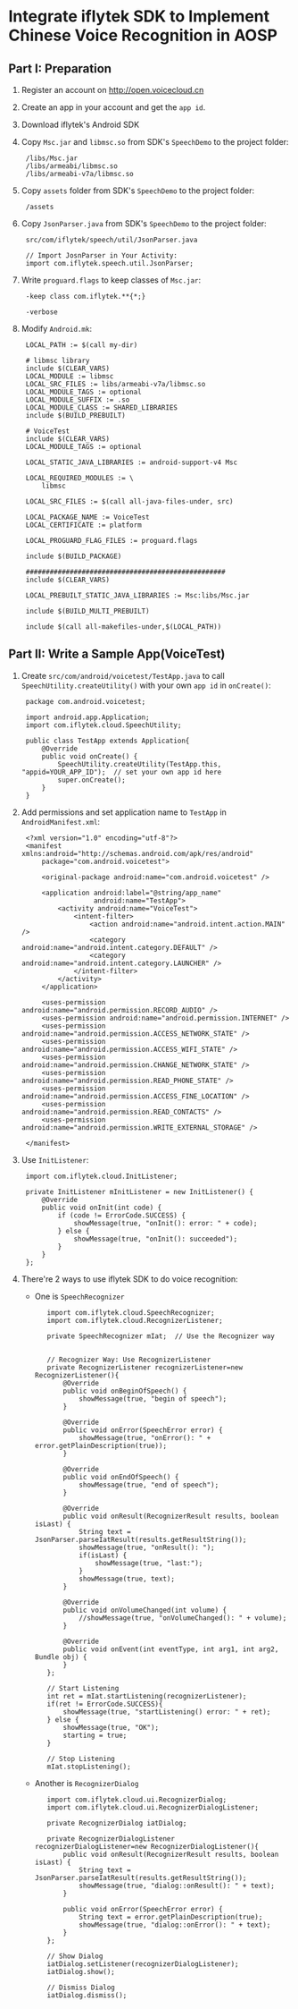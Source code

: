 
# Integrate iflytek SDK to Implement Chinese Voice Recognition in AOSP

## Part I: Preparation

1. Register an account on <http://open.voicecloud.cn>

2. Create an app in your account and get the `app id`.

3. Download iflytek's Android SDK

4. Copy `Msc.jar` and `libmsc.so` from SDK's `SpeechDemo` to the project folder:  

        /libs/Msc.jar
        /libs/armeabi/libmsc.so
        /libs/armeabi-v7a/libmsc.so

5. Copy `assets` folder from SDK's `SpeechDemo` to the project folder:

        /assets

6. Copy `JsonParser.java` from SDK's `SpeechDemo` to the project folder:

        src/com/iflytek/speech/util/JsonParser.java

        // Import JosnParser in Your Activity:
        import com.iflytek.speech.util.JsonParser;

7. Write `proguard.flags` to keep classes of `Msc.jar`:  

        -keep class com.iflytek.**{*;}

        -verbose


8. Modify `Android.mk`:  

        LOCAL_PATH := $(call my-dir)

        # libmsc library
        include $(CLEAR_VARS)
        LOCAL_MODULE := libmsc
        LOCAL_SRC_FILES := libs/armeabi-v7a/libmsc.so
        LOCAL_MODULE_TAGS := optional
        LOCAL_MODULE_SUFFIX := .so
        LOCAL_MODULE_CLASS := SHARED_LIBRARIES
        include $(BUILD_PREBUILT)

        # VoiceTest
        include $(CLEAR_VARS)
        LOCAL_MODULE_TAGS := optional

        LOCAL_STATIC_JAVA_LIBRARIES := android-support-v4 Msc

        LOCAL_REQUIRED_MODULES := \
            libmsc

        LOCAL_SRC_FILES := $(call all-java-files-under, src)

        LOCAL_PACKAGE_NAME := VoiceTest
        LOCAL_CERTIFICATE := platform

        LOCAL_PROGUARD_FLAG_FILES := proguard.flags

        include $(BUILD_PACKAGE)

        ##################################################
        include $(CLEAR_VARS)

        LOCAL_PREBUILT_STATIC_JAVA_LIBRARIES := Msc:libs/Msc.jar

        include $(BUILD_MULTI_PREBUILT)

        include $(call all-makefiles-under,$(LOCAL_PATH))

## Part II: Write a Sample App(VoiceTest)

1. Create `src/com/android/voicetest/TestApp.java` to call `SpeechUtility.createUtility()` with your own `app id` in `onCreate()`:  

        package com.android.voicetest;

        import android.app.Application;
        import com.iflytek.cloud.SpeechUtility;

        public class TestApp extends Application{
            @Override
            public void onCreate() {
                SpeechUtility.createUtility(TestApp.this, "appid=YOUR_APP_ID");  // set your own app id here
                super.onCreate();
            }
        }

2. Add permissions and set application name to `TestApp` in `AndroidManifest.xml`:  

        <?xml version="1.0" encoding="utf-8"?>
        <manifest xmlns:android="http://schemas.android.com/apk/res/android"
            package="com.android.voicetest">

            <original-package android:name="com.android.voicetest" />

            <application android:label="@string/app_name"
                         android:name="TestApp">
                <activity android:name="VoiceTest">
                    <intent-filter>
                        <action android:name="android.intent.action.MAIN" />
                        <category android:name="android.intent.category.DEFAULT" />
                        <category android:name="android.intent.category.LAUNCHER" />
                    </intent-filter>
                </activity>
            </application>

            <uses-permission android:name="android.permission.RECORD_AUDIO" />
            <uses-permission android:name="android.permission.INTERNET" />
            <uses-permission android:name="android.permission.ACCESS_NETWORK_STATE" />
            <uses-permission android:name="android.permission.ACCESS_WIFI_STATE" />
            <uses-permission android:name="android.permission.CHANGE_NETWORK_STATE" />
            <uses-permission android:name="android.permission.READ_PHONE_STATE" />
            <uses-permission android:name="android.permission.ACCESS_FINE_LOCATION" />
            <uses-permission android:name="android.permission.READ_CONTACTS" />
            <uses-permission android:name="android.permission.WRITE_EXTERNAL_STORAGE" />

        </manifest>

3. Use `InitListener`:

        import com.iflytek.cloud.InitListener;

        private InitListener mInitListener = new InitListener() {
            @Override
            public void onInit(int code) {
                if (code != ErrorCode.SUCCESS) {
                    showMessage(true, "onInit(): error: " + code);
                } else {
                    showMessage(true, "onInit(): succeeded");
                }
            }
        };


4. There're 2 ways to use iflytek SDK to do voice recognition:

   * One is `SpeechRecognizer`

            import com.iflytek.cloud.SpeechRecognizer;
            import com.iflytek.cloud.RecognizerListener;

            private SpeechRecognizer mIat;  // Use the Recognizer way

            
            // Recognizer Way: Use RecognizerListener
            private RecognizerListener recognizerListener=new RecognizerListener(){
                @Override
                public void onBeginOfSpeech() {
                    showMessage(true, "begin of speech");
                }

                @Override
                public void onError(SpeechError error) {
                    showMessage(true, "onError(): " + error.getPlainDescription(true));
                }

                @Override
                public void onEndOfSpeech() {
                    showMessage(true, "end of speech");
                }

                @Override
                public void onResult(RecognizerResult results, boolean isLast) {
                    String text = JsonParser.parseIatResult(results.getResultString());
                    showMessage(true, "onResult(): ");
                    if(isLast) {
                        showMessage(true, "last:");
                    }
                    showMessage(true, text);
                }

                @Override
                public void onVolumeChanged(int volume) {
                    //showMessage(true, "onVolumeChanged(): " + volume);
                }

                @Override
                public void onEvent(int eventType, int arg1, int arg2, Bundle obj) {
                }
            };

            // Start Listening
            int ret = mIat.startListening(recognizerListener);
            if(ret != ErrorCode.SUCCESS){
                showMessage(true, "startListening() error: " + ret);
            } else {
                showMessage(true, "OK");
                starting = true;
            }

            // Stop Listening
            mIat.stopListening();

   * Another is `RecognizerDialog`

            import com.iflytek.cloud.ui.RecognizerDialog;
            import com.iflytek.cloud.ui.RecognizerDialogListener;

            private RecognizerDialog iatDialog;

            private RecognizerDialogListener recognizerDialogListener=new RecognizerDialogListener(){
                public void onResult(RecognizerResult results, boolean isLast) {
                    String text = JsonParser.parseIatResult(results.getResultString());
                    showMessage(true, "dialog::onResult(): " + text);
                }

                public void onError(SpeechError error) {
                    String text = error.getPlainDescription(true);
                    showMessage(true, "dialog::onError(): " + text);
                }
            };

            // Show Dialog
            iatDialog.setListener(recognizerDialogListener);
            iatDialog.show();

            // Dismiss Dialog
            iatDialog.dismiss();
            


